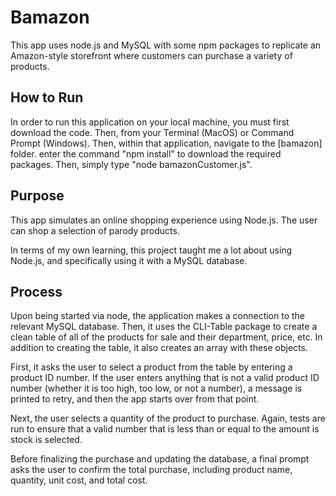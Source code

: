 # Bamazon

This app uses node.js and MySQL with some npm packages to replicate an Amazon-style storefront where customers can purchase a variety of products.

## How to Run

In order to run this application on your local machine, you must first download the code. Then, from your Terminal (MacOS) or Command Prompt (Windows). Then, within that application, navigate to the [bamazon] folder. enter the command "npm install" to download the required packages. Then, simply type "node bamazonCustomer.js".

## Purpose

This app simulates an online shopping experience using Node.js. The user can shop a selection of parody products. 

In terms of my own learning, this project taught me a lot about using Node.js, and specifically using it with a MySQL database. 

## Process
Upon being started via node, the application makes a connection to the relevant MySQL database. Then, it uses the CLI-Table package to create a clean table of all of the products for sale and their department, price, etc. In addition to creating the table, it also creates an array with these objects. 

First, it asks the user to select a product from the table by entering a product ID number. If the user enters anything that is not a valid product ID number (whether it is too high, too low, or not a number), a message is printed to retry, and then the app starts over from that point.

Next, the user selects a quantity of the product to purchase. Again, tests are run to ensure that a valid number that is less than or equal to the amount is stock is selected.

Before finalizing the purchase and updating the database, a final prompt asks the user to confirm the total purchase, including product name, quantity, unit cost, and total cost. 

